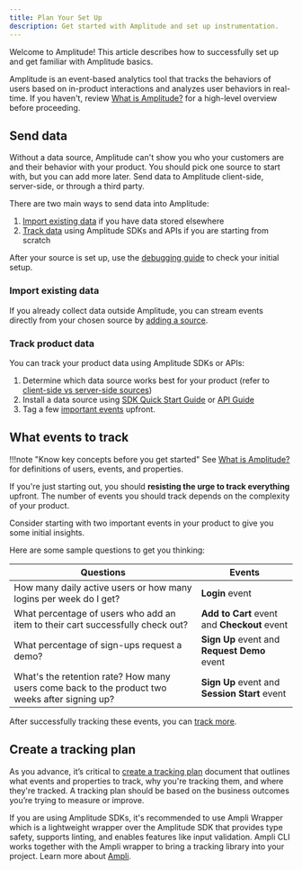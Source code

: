 ```yaml
---
title: Plan Your Set Up
description: Get started with Amplitude and set up instrumentation. 
---
```


Welcome to Amplitude! This article describes how to successfully set up and get familiar with Amplitude basics.

Amplitude is an event-based analytics tool that tracks the behaviors of users based on in-product interactions and analyzes user behaviors in real-time. If you haven't, review [What is Amplitude?](../what-is-amplitude/) for a high-level overview before proceeding.

## Send data

Without a data source, Amplitude can't show you who your customers are and their behavior with your product. You should pick one source to start with, but you can add more later. Send data to Amplitude client-side, server-side, or through a third party.

There are two main ways to send data into Amplitude:

1. [Import existing data](./#import-existing-data) if you have data stored elsewhere
2. [Track data](./#track-product-data) using Amplitude SDKs and APIs if you are starting from scratch

After your source is set up, use the [debugging guide](../../data/debugger/) to check your initial setup.

### Import existing data

If you already collect data outside Amplitude, you can stream events directly from your chosen source by [adding a source](../../data/sources/#add-a-source).

### Track product data 

You can track your product data using Amplitude SDKs or APIs:

1. Determine which data source works best for your product (refer to [client-side vs server-side sources](../../data/sources/client-side-vs-server-side/))
2. Install a data source using [SDK Quick Start Guide](../../data/sdks/sdk-quickstart/) or [API Guide](../../analytics/apis/http-v2-api-quickstart/) 
3. Tag a few [important events](./#what-events-to-track) upfront.

## What events to track

!!!note "Know key concepts before you get started"
    See [What is Amplitude?](../what-is-amplitude/) for definitions of users, events, and properties.

If you're just starting out, you should **resisting the urge to track everything** upfront. The number of events you should track depends on the complexity of your product. 

Consider starting with two important events in your product to give you some initial insights.

Here are some sample questions to get you thinking:

|Questions|Events|
|---------------|---------------|
|How many daily active users or how many logins per week do I get? | **Login** event|
|What percentage of users who add an item to their cart successfully check out? | **Add to Cart** event and **Checkout** event|
|What percentage of sign-ups request a demo? | **Sign Up** event and **Request Demo** event|
|What's the retention rate? How many users come back to the product two weeks after signing up? | **Sign Up** event and **Session Start** event|

After successfully tracking these events, you can [track more](https://help.amplitude.com/hc/en-us/articles/115000465251-Data-taxonomy-playbook-part-one-Getting-started).

## Create a tracking plan

As you advance, it’s critical to [create a tracking plan](https://help.amplitude.com/hc/en-us/articles/5078731378203-Create-a-tracking-plan) document that outlines what events and properties to track, why you're tracking them, and where they're tracked. A tracking plan should be based on the business outcomes you’re trying to measure or improve.

If you are using Amplitude SDKs, it's recommended to use Ampli Wrapper which is a lightweight wrapper over the Amplitude SDK that provides type safety, supports linting, and enables features like input validation. Ampli CLI works together with the Ampli wrapper to bring a tracking library into your project. Learn more about [Ampli](../../data/ampli/).
